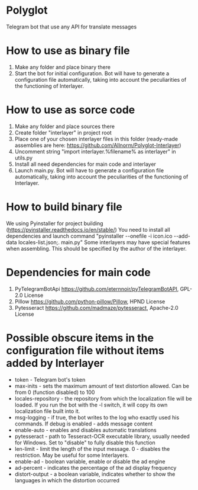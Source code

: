 # Polyglot
Telegram bot that use any API for translate messages
# How to use as binary file
1. Make any folder and place binary there
2. Start the bot for initial configuration. Bot will have to generate a configuration file automatically, taking into account the peculiarities of the functioning of Interlayer.
# How to use as sorce code
1. Make any folder and place sources there
2. Create folder "interlayer" in project root
3. Place one of your chosen interlayer files in this folder (ready-made assemblies are here: https://github.com/Allnorm/Polyglot-Interlayer)
4. Uncomment string "import interlayer.%filename% as interlayer" in utils.py
5. Install all need dependencies for main code and interlayer
6. Launch main.py. Bot will have to generate a configuration file automatically, taking into account the peculiarities of the functioning of Interlayer.
# How to build binary file
We using Pyinstaller for project building (https://pyinstaller.readthedocs.io/en/stable/)
You need to install all dependencies and launch command "pyinstaller --onefile -i icon.ico --add-data locales-list.json;. main.py"
Some interlayers may have special features when assembling. This should be specified by the author of the interlayer.
# Dependencies for main code
1. PyTelegramBotApi https://github.com/eternnoir/pyTelegramBotAPI, GPL-2.0 License
2. Pillow https://github.com/python-pillow/Pillow, HPND License
3. Pytesseract https://github.com/madmaze/pytesseract, Apache-2.0 License
# Possible obscure items in the configuration file without items added by Interlayer
* token - Telegram bot's token
* max-inits - sets the maximum amount of text distortion allowed. Can be from 0 (function disabled) to 100
* locales-repository - the repository from which the localization file will be loaded. If you run the bot with the -l switch, it will copy its own localization file built into it.
* msg-logging - if true, the bot writes to the log who exactly used his commands. If debug is enabled - adds message content
* enable-auto - enables and disables automatic translations
* pytesseract - path to Tesseract-OCR executable library, usually needed for Windows. Set to "disable" to fully disable this function
* len-limit - limit the length of the input message. 0 - disables the restriction. May be useful for some Interlayers.
* enable-ad - boolean variable, enable or disable the ad engine
* ad-percent - indicates the percentage of the ad display frequency
* distort-output - a boolean variable, indicates whether to show the languages in which the distortion occurred
